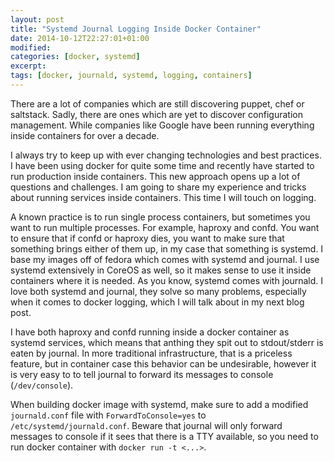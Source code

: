 ```yaml
---
layout: post
title: "Systemd Journal Logging Inside Docker Container"
date: 2014-10-12T22:27:01+01:00
modified:
categories: [docker, systemd]
excerpt:
tags: [docker, journald, systemd, logging, containers]
---
```


There are a lot of companies which are still discovering puppet, chef or
saltstack. Sadly, there are ones which are yet to discover configuration
management. While companies like Google have been running everything inside
containers for over a decade.

I always try to keep up with ever changing technologies and best practices. I
have been using docker for quite some time and recently have started to run
production inside containers. This new approach opens up a lot of questions and
challenges. I am going to share my experience and tricks about running services
inside containers. This time I will touch on logging.

A known practice is to run single process containers, but sometimes you want to
run multiple processes. For example, haproxy and confd. You want to ensure that
if confd or haproxy dies, you want to make sure that something brings either of
them up, in my case that something is systemd. I base my images off of fedora
which comes with systemd and journal. I use systemd extensively in CoreOS as
well, so it makes sense to use it inside containers where it is needed. As you
know, systemd comes with journald. I love both systemd and journal, they solve
so many problems, especially when it comes to docker logging, which I
will talk about in my next blog post.

I have both haproxy and confd running inside a docker container as systemd
services, which means that anthing they spit out to stdout/stderr is eaten by
journal. In more traditional infrastructure, that is a priceless feature, but
in container case this behavior can be undesirable, however it is very easy to
to tell journal to forward its messages to console (`/dev/console`).

When building docker image with systemd, make sure to add a modified
`journald.conf` file with `ForwardToConsole=yes` to
`/etc/systemd/journald.conf`. Beware that journal will only forward messages to
console if it sees that there is a TTY available, so you need to run docker
container with `docker run -t <...>`.

